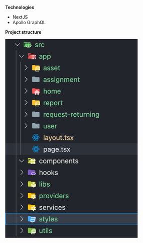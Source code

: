 
**Technologies**
- NextJS
- Apollo GraphQL

**Project structure**

![image.png](/.attachments/image-d1238709-598d-4dd6-965c-25f6ffeefcde.png)